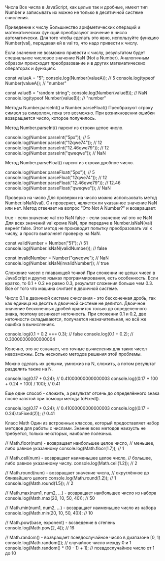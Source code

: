 Числа
Все числа в JavaScript, как целые так и дробные, имеют тип Number и записывать их можно не только в десятичной системе счисления.

Приведение к числу
Большинство арифметических операций и математических функций преобразуют значение в число автоматически. Для того чтобы сделать это явно, используйте функцию Number(val), передавая ей в val то, что надо привести к числу.

Если значение не возможно привести к числу, результатом будет специальное числовое значение NaN (Not a Number). Аналогичным образом происходит преобразование и в других математических операторах и функциях.

const valueA = "5";
console.log(Number(valueA)); // 5
console.log(typeof Number(valueA)); // "number"

const valueB = "random string";
console.log(Number(valueB)); // NaN
console.log(typeof Number(valueB)); // "number"

Методы Number.parseInt() и Number.parseFloat()
Преобразуют строку символ за символом, пока это возможно. При возникновении ошибки возвращается число, которое получилось.

Метод Number.parseInt() парсит из строки целое число.

console.log(Number.parseInt("5px")); // 5
console.log(Number.parseInt("12qwe74")); // 12
console.log(Number.parseInt("12.46qwe79")); // 12
console.log(Number.parseInt("qweqwe")); // NaN

Метод Number.parseFloat() парсит из строки дробное число.

console.log(Number.parseFloat("5px")); // 5
console.log(Number.parseFloat("12qwe74")); // 12
console.log(Number.parseFloat("12.46qwe79")); // 12.46
console.log(Number.parseFloat("qweqwe")); // NaN

Проверка на число
Для проверки на число можно использовать метод Number.isNaN(val). Он проверяет, является ли указанное значение NaN или нет. Метод отвечает на вопрос "Это Not A Number?" и возвращает:

true - если значение val это NaN
false - если значение val это не NaN
Для всех значений val кроме NaN, при передаче в Number.isNaN(val) вернёт false. Этот метод не производит попытку преобразовать val к числу, а просто выполняет проверку на NaN.

const validNumber = Number("51"); // 51
console.log(Number.isNaN(validNumber)); // false

const invalidNumber = Number("qweqwe"); // NaN
console.log(Number.isNaN(invalidNumber)); // true

Сложение чисел с плавающей точкой
При сложении не целых чисел в JavaScript и других языках программирования, есть особенность. Если кратко, то 0.1 + 0.2 не равно 0.3, результат сложения больше чем 0.3. Все от того что машина считает в двоичной системе.

Число 0.1 в двоичной системе счисления - это бесконечная дробь, так как единица на десять в двоичной системе не делится. Двоичное значение бесконечных дробей хранится только до определенного знака, поэтому возникает неточность. При сложении 0.1 и 0.2, две неточности складываются, получается незначительная, но всё же ошибка в вычислениях.

console.log(0.1 + 0.2 === 0.3); // false
console.log(0.1 + 0.2); // 0.30000000000000004

Конечно, это не означает, что точные вычисления для таких чисел невозможны. Есть несколько методов решения этой проблемы.

Можно сделать их целыми, умножив на N, сложить, а потом результат разделить также на N.

console.log(0.17 + 0.24); // 0.41000000000000003
console.log((0.17 * 100 + 0.24 * 100) / 100); // 0.41

Еще один способ - сложить, а результат отсечь до определённого знака после запятой при помощи метода toFixed().

console.log(0.17 + 0.24); // 0.41000000000000003
console.log((0.17 + 0.24).toFixed(2)); // 0.41

Класс Math
Один из встроенных классов, который предоставляет набор методов для работы с числами. Знание всех методов наизусть не требуется, только некоторых, наиболее полезных.

// Math.floor(num) - возвращает наибольшее целое число,
// меньшее, либо равное указанному
console.log(Math.floor(1.7)); // 1

// Math.ceil(num) - возвращает наименьшее целое число,
// большее, либо равное указанному числу.
console.log(Math.ceil(1.2)); // 2

// Math.round(num) - возвращает значение числа,
// округлённое до ближайшего целого
console.log(Math.round(1.2)); // 1
console.log(Math.round(1.5)); // 2

// Math.max(num1, num2, ...) - возвращает наибольшее число из набора
console.log(Math.max(20, 10, 50, 40)); // 50

// Math.min(num1, num2, ...) - возвращает наименьшее число из набора
console.log(Math.min(20, 10, 50, 40)); // 10

// Math.pow(base, exponent) - возведение в степень
console.log(Math.pow(2, 4)); // 16

// Math.random() - возвращает псевдослучайное число в диапазоне [0, 1)
console.log(Math.random()); // случайное число между 0 и 1
console.log(Math.random() * (10 - 1) + 1); // псевдослучайное число от 1 до 10